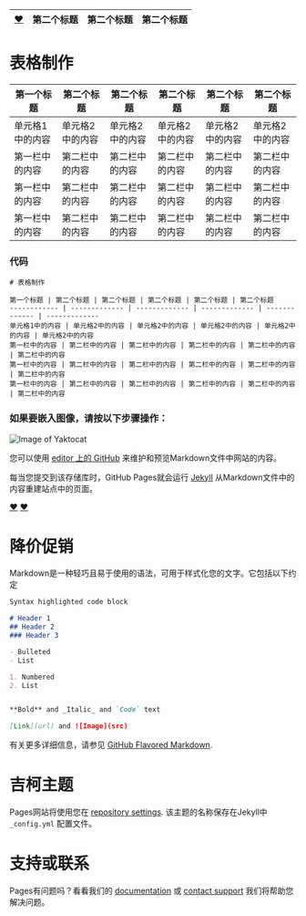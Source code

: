 [:heart:](2111index.md) | 第二个标题 | 第二个标题 | 第二个标题 |
------------ | ------------- | ------------- | ------------- |

# 表格制作

第一个标题 | 第二个标题 | 第二个标题 | 第二个标题 | 第二个标题 | 第二个标题
------------ | ------------- | ------------- | ------------- | ------------- | -------------
单元格1中的内容 | 单元格2中的内容 | 单元格2中的内容 | 单元格2中的内容 | 单元格2中的内容 | 单元格2中的内容
第一栏中的内容 | 第二栏中的内容 | 第二栏中的内容 | 第二栏中的内容 | 第二栏中的内容 | 第二栏中的内容
第一栏中的内容 | 第二栏中的内容 | 第二栏中的内容 | 第二栏中的内容 | 第二栏中的内容 | 第二栏中的内容
第一栏中的内容 | 第二栏中的内容 | 第二栏中的内容 | 第二栏中的内容 | 第二栏中的内容 | 第二栏中的内容


### 代码
```
# 表格制作

第一个标题 | 第二个标题 | 第二个标题 | 第二个标题 | 第二个标题 | 第二个标题
------------ | ------------- | ------------- | ------------- | ------------- | -------------
单元格1中的内容 | 单元格2中的内容 | 单元格2中的内容 | 单元格2中的内容 | 单元格2中的内容 | 单元格2中的内容
第一栏中的内容 | 第二栏中的内容 | 第二栏中的内容 | 第二栏中的内容 | 第二栏中的内容 | 第二栏中的内容
第一栏中的内容 | 第二栏中的内容 | 第二栏中的内容 | 第二栏中的内容 | 第二栏中的内容 | 第二栏中的内容
第一栏中的内容 | 第二栏中的内容 | 第二栏中的内容 | 第二栏中的内容 | 第二栏中的内容 | 第二栏中的内容
```

### 如果要嵌入图像，请按以下步骤操作：

![Image of Yaktocat](https://octodex.github.com/images/yaktocat.png)


您可以使用 [editor 上的 GitHub](https://github.com/wk6111/6111/edit/master/index.md) 来维护和预览Markdown文件中网站的内容。

每当您提交到该存储库时，GitHub Pages就会运行 [Jekyll](https://jekyllrb.com/) 从Markdown文件中的内容重建站点中的页面。

[:heart:](https://www.zcool.com.cn/)
[:heart:](https://www.zcool.com.cn/)

# 降价促销

Markdown是一种轻巧且易于使用的语法，可用于样式化您的文字。它包括以下约定

```markdown
Syntax highlighted code block

# Header 1
## Header 2
### Header 3

- Bulleted
- List

1. Numbered
2. List


**Bold** and _Italic_ and `Code` text

[Link](url) and ![Image](src)
```

有关更多详细信息，请参见 [GitHub Flavored Markdown](https://guides.github.com/features/mastering-markdown/).

# 吉柯主题

Pages网站将使用您在 [repository settings](https://github.com/wk6111/6111/settings). 该主题的名称保存在Jekyll中 `_config.yml` 配置文件。

# 支持或联系

Pages有问题吗？看看我们的 [documentation](https://help.github.com/categories/github-pages-basics/) 或 [contact support](https://github.com/contact) 我们将帮助您解决问题。
